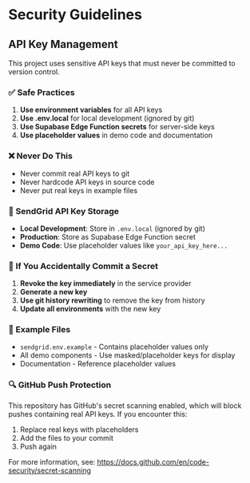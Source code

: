 # Security Guidelines

## API Key Management

This project uses sensitive API keys that must never be committed to version control.

### ✅ Safe Practices

1. **Use environment variables** for all API keys
2. **Use .env.local** for local development (ignored by git)
3. **Use Supabase Edge Function secrets** for server-side keys
4. **Use placeholder values** in demo code and documentation

### ❌ Never Do This

- Never commit real API keys to git
- Never hardcode API keys in source code
- Never put real keys in example files

### 🔐 SendGrid API Key Storage

- **Local Development**: Store in `.env.local` (ignored by git)
- **Production**: Store as Supabase Edge Function secret
- **Demo Code**: Use placeholder values like `your_api_key_here...`

### 🚨 If You Accidentally Commit a Secret

1. **Revoke the key immediately** in the service provider
2. **Generate a new key**
3. **Use git history rewriting** to remove the key from history
4. **Update all environments** with the new key

### 📝 Example Files

- `sendgrid.env.example` - Contains placeholder values only
- All demo components - Use masked/placeholder keys for display
- Documentation - Reference placeholder values

### 🔍 GitHub Push Protection

This repository has GitHub's secret scanning enabled, which will block pushes containing real API keys. If you encounter this:

1. Replace real keys with placeholders
2. Add the files to your commit
3. Push again

For more information, see: https://docs.github.com/en/code-security/secret-scanning 